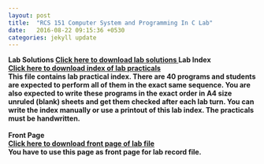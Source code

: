```yaml
---
layout: post
title:  "RCS 151 Computer System and Programming In C Lab"
date:   2016-08-22 09:15:36 +0530
categories: jekyll update
---
```


<strong> Lab Solutions <strong>
<a href="http://anubhavpatrick.github.io/CSP%20Lab%20Solutions.pdf">Click here to download lab solutions </a>
<strong> Lab Index  </strong><br>
<a href="http://anubhavpatrick.github.io/index_for_lab.doc"> Click here to download index of lab practicals </a><br>
This file contains lab practical index. There are 40 programs and students are expected to perform all of them in the exact same sequence. You are also expected to write these programs in the exact order in A4 size unruled (blank) sheets and get them checked after each lab turn. You
can write the index manually or use a printout of this lab index. The practicals must be handwritten.<br><br>
<strong>Front Page </strong><br>
<a href="http://anubhavpatrick.github.io/front_page_for_practical_file.doc"> Click here to download front page of lab file </a><br>
You have to use this page as front page for lab record file.

